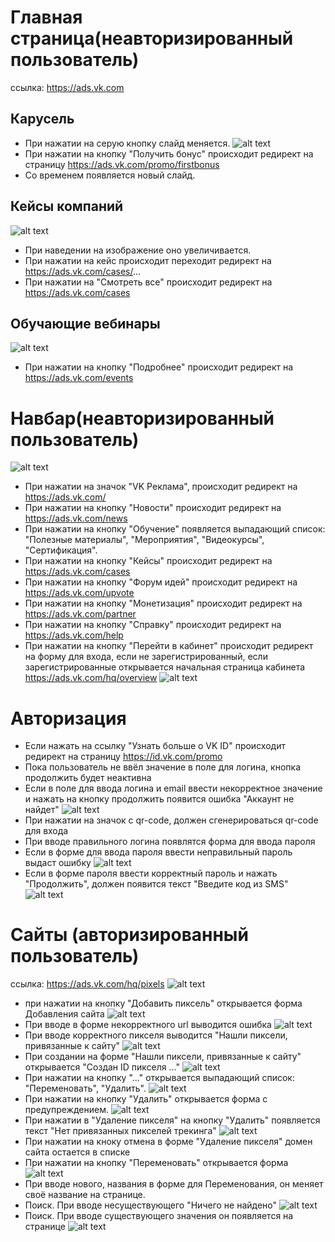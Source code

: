 # Главная страница(неавторизированный пользователь)
ссылка: https://ads.vk.com

## Карусель 
- При нажатии на серую кнопку слайд меняется.
![alt text](1714235341.png)
- При нажатии на кнопку "Получить бонус" происходит редирект на страницу https://ads.vk.com/promo/firstbonus
- Со временем появляется новый слайд.
## Кейсы компаний
![alt text](1714240605.png)
- При наведении на изображение оно увеличивается.
- При нажатии на кейс происходит переходит редирект на https://ads.vk.com/cases/... 
- При нажатии на "Смотреть все" происходит редирект на https://ads.vk.com/cases 
## Обучающие вебинары
![alt text](1714240631.png)
- При нажатии на кнопку "Подробнее" происходит редирект на https://ads.vk.com/events
# Навбар(неавторизированный пользователь)
![alt text](1714240778.png)
- При нажатии на значок "VK Реклама", происходит редирект на https://ads.vk.com/
- При нажатии на кнопку "Новости" происходит редирект на https://ads.vk.com/news
- При нажатии на кнопку "Обучение" появляется выпадающий список: "Полезные материалы", "Мероприятия", "Видеокурсы", "Сертификация".
- При нажатии на кнопку "Кейсы" происходит редирект на https://ads.vk.com/cases
- При нажатии на кнопку "Форум идей" происходит редирект на https://ads.vk.com/upvote
- При нажатии на кнопку "Монетизация" происходит редирект на https://ads.vk.com/partner
- При нажатии на кнопку "Справку" происходит редирект на https://ads.vk.com/help
- При нажатии на кнопку "Перейти в кабинет" происходит редирект на форму для входа, если не зарегистрированный, если зарегистрированные открывается начальная страница кабинета https://ads.vk.com/hq/overview
![alt text](1714252505.png)
# Авторизация
- Если нажать на ссылку "Узнать больше о VK ID" происходит редирект на страницу https://id.vk.com/promo
- Пока пользователь не ввёл значение в поле для логина, кнопка продолжить будет неактивна
- Если в поле для ввода логина и email ввести некорректное значение и нажать на кнопку продолжить появится ошибка "Аккаунт не найдет"
![alt text](1714252594.png)
- При нажатии на значок с qr-code, должен сгенерироваться qr-code для входа
- При вводе правильного логина появлятся форма для ввода пароля
- Если в форме для ввода пароля ввести неправильный пароль выдаст ошибку
![alt text](1714253842.png)
- Если в форме пароля ввести корректный пароль и нажать "Продолжить", должен появится текст "Введите код из SMS"
![alt text](1714295759.png)
# Сайты (авторизированный пользователь)
ссылка: https://ads.vk.com/hq/pixels
![alt text](1714316745.png)
- при нажатии на кнопку "Добавить пиксель" открывается форма Добавления сайта
![alt text](1714316815.png)
- При вводе в форме некорректного url выводится ошибка ![alt text](1714316913.png)
- При вводе корректного пикселя выводится "Нашли пиксели, привязанные к сайту"
![alt text](1714317219.png)
- При создании на форме "Нашли пиксели, привязанные к сайту" открывается "Создан ID пикселя ..."
![alt text](1714317477.png)
- При нажатии на кнопку "..." открывается выпадающий список: "Переменовать", "Удалить".
![alt text](1714317550.png)
- При нажатии на кнопку "Удалить" открывается форма с предупреждением.
![alt text](1714317684.png)
- При нажатии в "Удаление пикселя" на кнопку "Удалить" появляется текст "Нет привязанных пикселей трекинга" ![alt text](1714317799.png)
- При нажатии на кноку отмена в форме "Удаление пикселя" домен сайта остается в списке
- При нажатии на кнопку "Переменовать" открывается форма ![alt text](1714317959.png)
- При вводе нового, названия в форме для Переменования, он меняет своё название на странице.
- Поиск. При вводе несуществующего "Ничего  не найдено" ![alt text](1714318547.png)
- Поиск. При вводе существующего значения он появляется на странице ![alt text](1714318661.png)